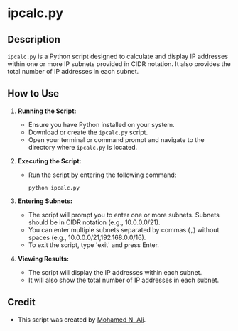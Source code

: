 # ipcalc.py

## Description

`ipcalc.py` is a Python script designed to calculate and display IP addresses within one or more IP subnets provided in CIDR notation. It also provides the total number of IP addresses in each subnet.

## How to Use

1. **Running the Script:**

   - Ensure you have Python installed on your system.
   - Download or create the `ipcalc.py` script.
   - Open your terminal or command prompt and navigate to the directory where `ipcalc.py` is located.

2. **Executing the Script:**

   - Run the script by entering the following command:

     ```
     python ipcalc.py
     ```

3. **Entering Subnets:**

   - The script will prompt you to enter one or more subnets. Subnets should be in CIDR notation (e.g., 10.0.0.0/21).
   - You can enter multiple subnets separated by commas (`,`) without spaces (e.g., 10.0.0.0/21,192.168.0.0/16).
   - To exit the script, type 'exit' and press Enter.

4. **Viewing Results:**

   - The script will display the IP addresses within each subnet.
   - It will also show the total number of IP addresses in each subnet.

## Credit

- This script was created by [Mohamed N. Ali](https://x.com/MohamedNab1l).

